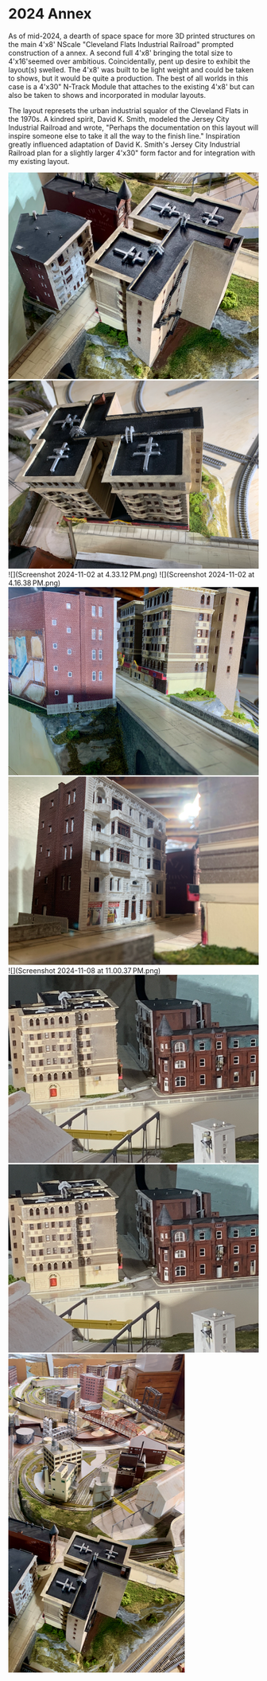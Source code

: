 # 2024 Annex

As of mid-2024, a dearth of space space for more 3D printed structures on the main 4'x8' NScale "Cleveland Flats Industrial Railroad" prompted construction of a annex. A second full 4'x8' bringing the total size to 4'x16'seemed over ambitious. Coincidentally, pent up desire to exhibit the layout(s) swelled. The 4'x8' was built to be light weight and could be taken to shows, but it would be quite a production. The best of all worlds in this case is a 4'x30" N-Track Module that attaches to the existing 4'x8' but can also be taken to shows and incorporated in modular layouts.
 
The layout represets the urban industrial squalor of the Cleveland Flats in the 1970s. A kindred spirit, David K. Smith, modeled the Jersey City Industrial Railroad and wrote, "Perhaps the documentation on this layout will inspire someone else to take it all the way to the finish line." Inspiration greatly influenced adaptation of David K. Smith's Jersey City Industrial Railroad plan for a slightly larger 4'x30" form factor and for integration with my existing layout.

![](IMG_1777.png)
![](IMG_1766.png)
![](Screenshot 2024-11-02 at 4.33.12 PM.png)
![](Screenshot 2024-11-02 at 4.16.38 PM.png)
![](IMG_1764.png)
![](IMG_1762.png)
![](Screenshot 2024-11-08 at 11.00.37 PM.png)
![](IMG_1769.png)
![](IMG_1769.png)
![](IMG_1775.png)
